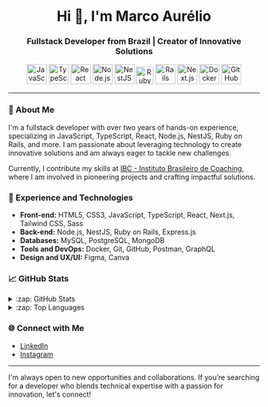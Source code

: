 <h1 align="center">Hi 👋, I'm Marco Aurélio</h1>
<h3 align="center">Fullstack Developer from Brazil | Creator of Innovative Solutions</h3>

<p align="center">
  <img src="https://cdn.jsdelivr.net/gh/devicons/devicon@latest/icons/javascript/javascript-original.svg" alt="JavaScript" width="40" height="40"/>
  <img src="https://cdn.jsdelivr.net/gh/devicons/devicon@latest/icons/typescript/typescript-original.svg" alt="TypeScript" width="40" height="40"/>
  <img src="https://cdn.jsdelivr.net/gh/devicons/devicon@latest/icons/react/react-original.svg" alt="React" width="40" height="40"/>
  <img src="https://cdn.jsdelivr.net/gh/devicons/devicon@latest/icons/nodejs/nodejs-original.svg" alt="Node.js" width="40" height="40"/>
  <img src="https://cdn.jsdelivr.net/gh/devicons/devicon@latest/icons/nestjs/nestjs-original.svg" alt="NestJS" width="40" height="40"/>
  <img src="https://cdn.jsdelivr.net/gh/devicons/devicon@latest/icons/ruby/ruby-original.svg" alt="Ruby" width="35" height="35"/>
  <img src="https://cdn.jsdelivr.net/gh/devicons/devicon@latest/icons/rails/rails-original-wordmark.svg" alt="Rails" width="40" height="40"/>
  <img src="https://cdn.jsdelivr.net/gh/devicons/devicon@latest/icons/nextjs/nextjs-original.svg" alt="Next.js" width="40" height="40"/>
  <img src="https://cdn.jsdelivr.net/gh/devicons/devicon@latest/icons/docker/docker-original.svg" alt="Docker" width="40" height="40"/>
  <img src="https://cdn.jsdelivr.net/gh/devicons/devicon@latest/icons/github/github-original.svg" alt="GitHub" width="40" height="40"/>
</p>

---

### 🔭 About Me

I'm a fullstack developer with over two years of hands-on experience, specializing in JavaScript, TypeScript, React, Node.js, NestJS, Ruby on Rails, and more. I am passionate about leveraging technology to create innovative solutions and am always eager to tackle new challenges.

Currently, I contribute my skills at [IBC - Instituto Brasileiro de Coaching](https://github.com/IBCCOACHING-DEV), where I am involved in pioneering projects and crafting impactful solutions.

### 💼 Experience and Technologies

- **Front-end:** HTML5, CSS3, JavaScript, TypeScript, React, Next.js, Tailwind CSS, Sass
- **Back-end:** Node.js, NestJS, Ruby on Rails, Express.js
- **Databases:** MySQL, PostgreSQL, MongoDB
- **Tools and DevOps:** Docker, Git, GitHub, Postman, GraphQL
- **Design and UX/UI:** Figma, Canva

### 📈 GitHub Stats

<details>
  <summary>:zap: GitHub Stats</summary>

  ![GitHub stats](https://github-readme-stats-ten-theta-77.vercel.app/api?username=marco-duart&show_icons=true&count_private=true&theme=tokyonight)
  <br />
</details>

<details>
  <summary>:zap: Top Languages</summary>

  ![Top Languages](https://github-readme-stats.vercel.app/api/top-langs/?username=marco-duart&layout=compact&theme=tokyonight)
  
</details>

### 🌐 Connect with Me

- [LinkedIn](https://linkedin.com/in/aurelio-duart)
- [Instagram](https://instagram.com/aurelio_duart)

---

I'm always open to new opportunities and collaborations. If you’re searching for a developer who blends technical expertise with a passion for innovation, let's connect!
